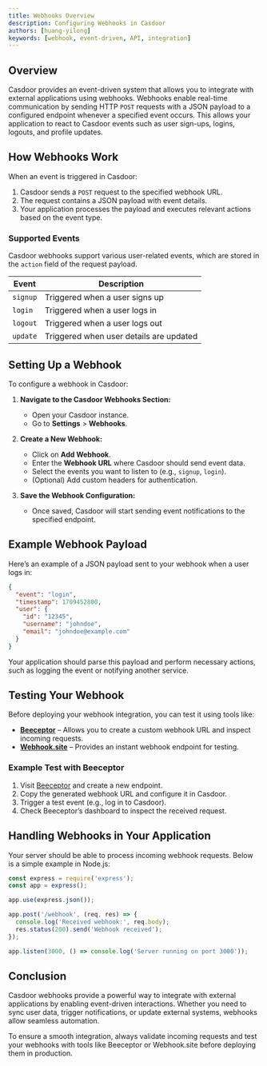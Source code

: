 ```yaml
---
title: Webhooks Overview
description: Configuring Webhooks in Casdoor
authors: [huang-yilong]
keywords: [webhook, event-driven, API, integration]
---
```


## Overview

Casdoor provides an event-driven system that allows you to integrate with external applications using webhooks. Webhooks enable real-time communication by sending HTTP `POST` requests with a JSON payload to a configured endpoint whenever a specified event occurs. This allows your application to react to Casdoor events such as user sign-ups, logins, logouts, and profile updates.

## How Webhooks Work

When an event is triggered in Casdoor:

1. Casdoor sends a `POST` request to the specified webhook URL.
2. The request contains a JSON payload with event details.
3. Your application processes the payload and executes relevant actions based on the event type.

### Supported Events

Casdoor webhooks support various user-related events, which are stored in the `action` field of the request payload.

| Event      | Description                                     |
|------------|-------------------------------------------------|
| `signup`   | Triggered when a user signs up                |
| `login`    | Triggered when a user logs in                 |
| `logout`   | Triggered when a user logs out                |
| `update`   | Triggered when user details are updated       |

## Setting Up a Webhook

To configure a webhook in Casdoor:

1. **Navigate to the Casdoor Webhooks Section:**
   - Open your Casdoor instance.
   - Go to **Settings** > **Webhooks**.

2. **Create a New Webhook:**
   - Click on **Add Webhook**.
   - Enter the **Webhook URL** where Casdoor should send event data.
   - Select the events you want to listen to (e.g., `signup`, `login`).
   - (Optional) Add custom headers for authentication.

3. **Save the Webhook Configuration:**
   - Once saved, Casdoor will start sending event notifications to the specified endpoint.

## Example Webhook Payload

Here’s an example of a JSON payload sent to your webhook when a user logs in:

```json
{
  "event": "login",
  "timestamp": 1709452800,
  "user": {
    "id": "12345",
    "username": "johndoe",
    "email": "johndoe@example.com"
  }
}
```

Your application should parse this payload and perform necessary actions, such as logging the event or notifying another service.

## Testing Your Webhook

Before deploying your webhook integration, you can test it using tools like:

- **[Beeceptor](https://beeceptor.com/)** – Allows you to create a custom webhook URL and inspect incoming requests.
- **[Webhook.site](https://webhook.site/)** – Provides an instant webhook endpoint for testing.

### Example Test with Beeceptor

1. Visit [Beeceptor](https://beeceptor.com/) and create a new endpoint.
2. Copy the generated webhook URL and configure it in Casdoor.
3. Trigger a test event (e.g., log in to Casdoor).
4. Check Beeceptor’s dashboard to inspect the received request.

## Handling Webhooks in Your Application

Your server should be able to process incoming webhook requests. Below is a simple example in Node.js:

```javascript
const express = require('express');
const app = express();

app.use(express.json());

app.post('/webhook', (req, res) => {
  console.log('Received webhook:', req.body);
  res.status(200).send('Webhook received');
});

app.listen(3000, () => console.log('Server running on port 3000'));
```

## Conclusion

Casdoor webhooks provide a powerful way to integrate with external applications by enabling event-driven interactions. Whether you need to sync user data, trigger notifications, or update external systems, webhooks allow seamless automation.

To ensure a smooth integration, always validate incoming requests and test your webhooks with tools like Beeceptor or Webhook.site before deploying them in production.
